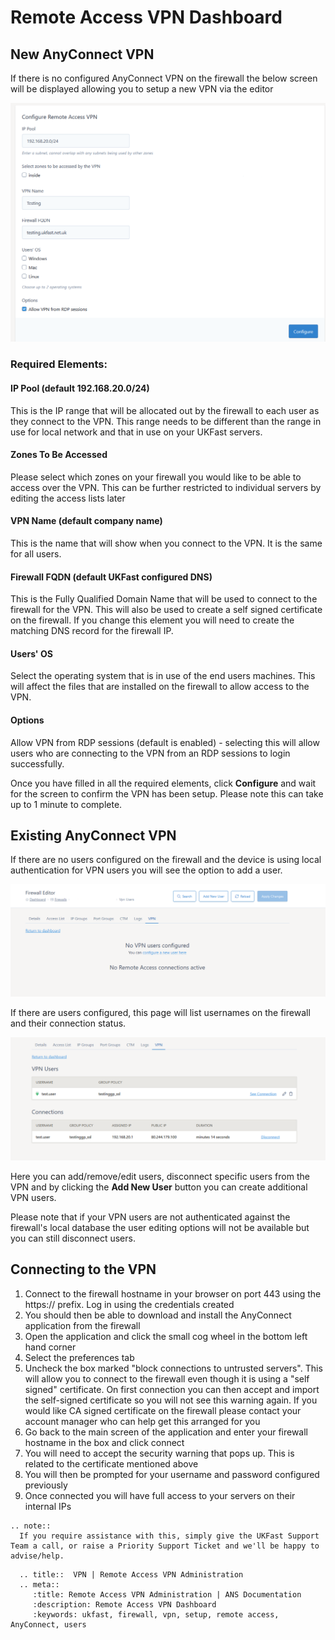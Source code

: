 # Remote Access VPN Dashboard

## New AnyConnect VPN

If there is no configured AnyConnect VPN on the firewall the below screen will be displayed allowing you to setup a new VPN via the editor

![New RA VPN](files/editor2_configure_new_ra.PNG)

### Required Elements:

#### IP Pool (default 192.168.20.0/24)

This is the IP range that will be allocated out by the firewall to each user as they connect to the VPN.  This range needs to be different than the range in use for local
network and that in use on your UKFast servers.

#### Zones To Be Accessed

Please select which zones on your firewall you would like to be able to access over the VPN.  This can be further restricted to individual servers by editing the access lists later

#### VPN Name (default company name)

This is the name that will show when you connect to the VPN.  It is the same for all users.

#### Firewall FQDN (default UKFast configured DNS)

This is the Fully Qualified Domain Name that will be used to connect to the firewall for the VPN.  This will also be used to create a self signed certificate on the firewall.  If you change this element you will need to create
the matching DNS record for the firewall IP.

#### Users' OS

Select the operating system that is in use of the end users machines.  This will affect the files that are installed on the firewall to allow access to the VPN.

#### Options

Allow VPN from RDP sessions (default is enabled) - selecting this will allow users who are connecting to the VPN from an RDP sessions to login successfully.

Once you have filled in all the required elements, click **Configure** and wait for the screen to confirm the VPN has been setup.  Please note this can take up to 1 minute to complete.

## Existing AnyConnect VPN

If there are no users configured on the firewall and the device is using local authentication for VPN users you will see the option to add a user.

![Existing RA VPN](files/add_users_ra.PNG)

If there are users configured, this page will list usernames on the firewall and their connection status.

![User List](files/editor2_users_list_ra.PNG)

Here you can add/remove/edit users, disconnect specific users from the VPN and by clicking the **Add New User** button you can create additional VPN users.

Please note that if your VPN users are not authenticated against the firewall's local database the user editing options will not be available but you can still disconnect users.

## Connecting to the VPN

1. Connect to the firewall hostname in your browser on port 443 using the https:// prefix.  Log in using the credentials created
2. You should then be able to download and install the AnyConnect application from the firewall
3. Open the application and click the small cog wheel in the bottom left hand corner
4. Select the preferences tab
5. Uncheck the box marked "block connections to untrusted servers".  This will allow you to connect to the firewall even though it is using a "self signed" certificate.  On    first connection you can then accept and import the self-signed certificate so you will not see this warning again.  If you would like CA signed certificate on the firewall      please contact your account manager who can help get this arranged for you
6. Go back to the main screen of the application and enter your firewall hostname in the box and click connect
7. You will need to accept the security warning that pops up.  This is related to the certificate mentioned above
8. You will then be prompted for your username and password configured previously
9. Once connected you will have full access to your servers on their internal IPs

```eval_rst
.. note::
  If you require assistance with this, simply give the UKFast Support Team a call, or raise a Priority Support Ticket and we'll be happy to advise/help.
```

```eval_rst
  .. title::  VPN | Remote Access VPN Administration
  .. meta::
     :title: Remote Access VPN Administration | ANS Documentation
     :description: Remote Access VPN Dashboard
     :keywords: ukfast, firewall, vpn, setup, remote access, AnyConnect, users
```



